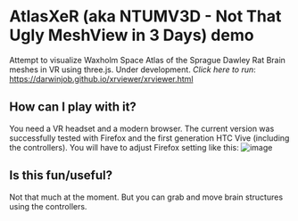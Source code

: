 # AtlasXeR (aka NTUMV3D - Not That Ugly MeshView in 3 Days) demo
Attempt to visualize Waxholm Space Atlas of the Sprague Dawley Rat Brain meshes in VR using three.js. Under development. *Click here to run*: 
https://darwinjob.github.io/xrviewer/xrviewer.html
## How can I play with it?
You need a VR headset and a modern browser. The current version was successfully tested with Firefox and the first generation HTC Vive (including the controllers). You will have to adjust Firefox setting like this:
![image](https://user-images.githubusercontent.com/358762/222919642-c7d2c02c-53d2-4be4-80a4-cce6cda42623.png)
## Is this fun/useful?
Not that much at the moment. But you can grab and move brain structures using the controllers.

